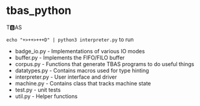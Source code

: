 # tbas_python
T🅱AS

`echo "+>++>+++D" | python3 interpreter.py` to run

* badge_io.py - Implementations of various IO modes
* buffer.py - Implements the FIFO/FILO buffer
* corpus.py - Functions that generate TBAS programs to do useful things
* datatypes.py - Contains macros used for type hinting
* interpreter.py - User interface and driver
* machine.py - Contains class that tracks machine state
* test.py - unit tests
* util.py - Helper functions
